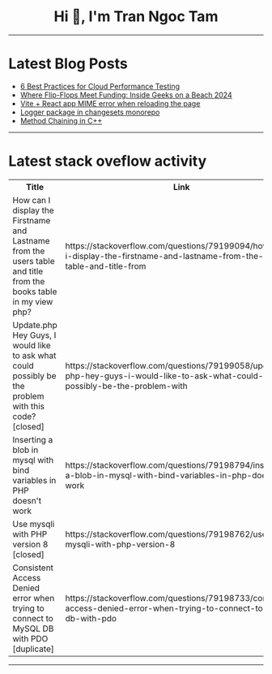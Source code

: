 <h1 align="center">Hi 👋, I'm Tran Ngoc Tam</h1>

---

# Latest Blog Posts 
<!-- BLOG-POST-LIST:START -->
- [6 Best Practices for Cloud Performance Testing](https://dev.to/berthaw82414312/6-best-practices-for-cloud-performance-testing-1mn)
- [Where Flip-Flops Meet Funding: Inside Geeks on a Beach 2024](https://dev.to/kakacomputer/where-flip-flops-meet-funding-inside-geeks-on-a-beach-2024-2b67)
- [Vite + React app MIME error when reloading the page](https://dev.to/shieldstring/vite-react-app-mime-error-when-reloading-the-page-eg2)
- [Logger package in changesets monorepo](https://dev.to/thinkthroo/logger-package-in-changesets-monorepo-457o)
- [Method Chaining in C++](https://dev.to/rishavkapil24/method-chaining-in-c-254a)
<!-- BLOG-POST-LIST:END -->

---

# Latest stack oveflow activity
<table>
  <tr><th>Title</th><th>Link</th></tr>
  <!-- STACKOVERFLOW:START --><tr><td>How can I display the Firstname and Lastname from the users table and title from the books table in my view php?</td><td>https://stackoverflow.com/questions/79199094/how-can-i-display-the-firstname-and-lastname-from-the-users-table-and-title-from</td></tr><tr><td>Update.php Hey Guys, I would like to ask what could possibly be the problem with this code? [closed]</td><td>https://stackoverflow.com/questions/79199058/update-php-hey-guys-i-would-like-to-ask-what-could-possibly-be-the-problem-with</td></tr><tr><td>Inserting a blob in mysql with bind variables in PHP doesn&#39;t work</td><td>https://stackoverflow.com/questions/79198794/inserting-a-blob-in-mysql-with-bind-variables-in-php-doesnt-work</td></tr><tr><td>Use mysqli with PHP version 8 [closed]</td><td>https://stackoverflow.com/questions/79198762/use-mysqli-with-php-version-8</td></tr><tr><td>Consistent Access Denied error when trying to connect to MySQL DB with PDO [duplicate]</td><td>https://stackoverflow.com/questions/79198733/consistent-access-denied-error-when-trying-to-connect-to-mysql-db-with-pdo</td></tr><!-- STACKOVERFLOW:END -->
</table>

---


